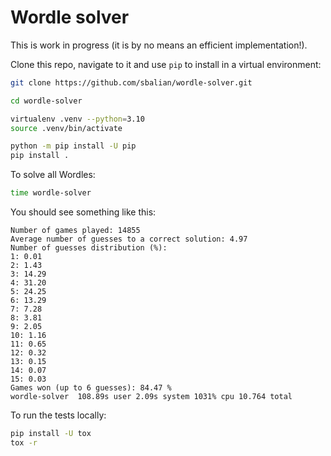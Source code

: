 # Wordle solver

This is work in progress (it is by no means an efficient implementation!).

Clone this repo, navigate to it and use `pip` to install in a virtual
environment:

```bash
git clone https://github.com/sbalian/wordle-solver.git

cd wordle-solver

virtualenv .venv --python=3.10
source .venv/bin/activate

python -m pip install -U pip
pip install .
```

To solve all Wordles:

```bash
time wordle-solver
```

You should see something like this:

```text
Number of games played: 14855
Average number of guesses to a correct solution: 4.97
Number of guesses distribution (%):
1: 0.01
2: 1.43
3: 14.29
4: 31.20
5: 24.25
6: 13.29
7: 7.28
8: 3.81
9: 2.05
10: 1.16
11: 0.65
12: 0.32
13: 0.15
14: 0.07
15: 0.03
Games won (up to 6 guesses): 84.47 %
wordle-solver  108.89s user 2.09s system 1031% cpu 10.764 total
```

To run the tests locally:

```bash
pip install -U tox
tox -r
```
